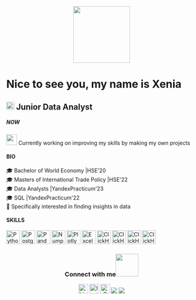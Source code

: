 

<div id="header" align="center">
  <img src="https://media.giphy.com/media/rqd9R3yaDy16a8kDC1/giphy.gif" width="150"/> 
</div>

Nice to see you, my name is Xenia
===============================

<img src="https://media.giphy.com/media/hvRJCLFzcasrR4ia7z/giphy.gif" width="21"></a> Junior Data Analyst
-----------------------------


##### NOW
<img src="https://github.com/TheDudeThatCode/TheDudeThatCode/blob/master/Assets/Developer.gif" width="28"> Currently working on improving my skills by making my own projects 

#### BIO
🎓 Bachelor of World Economy |HSE'20 </br>
🎓 Masters of International Trade Policy |HSE'22 </br>
🎓 Data Analysts |YandexPracticum'23 </br>
🎓 SQL |YandexPracticum'22 </br>
🎯 Specifically interested in finding insights in data </br>

#### SKILLS
  <p align="left">
<a href="https://cdn.icon-icons.com/icons2/2699/PNG/512/python_logo_icon_168886.png" target="_blank" rel="noreferrer"><img src="https://cdn.icon-icons.com/icons2/2699/PNG/512/python_logo_icon_168886.png" width="36" height="36" alt="Python" /></a>
<a href="https://cdn.icon-icons.com/icons2/2415/PNG/512/postgresql_original_wordmark_logo_icon_146392.png" target="_blank" rel="noreferrer"><img src="https://cdn.icon-icons.com/icons2/2415/PNG/512/postgresql_original_wordmark_logo_icon_146392.png" width="36" height="36" alt="PostgreSQL" /></a>
<a href="https://pandas.pydata.org/static/img/pandas_mark.svg" target="_blank" rel="noreferrer"><img src="https://pandas.pydata.org/static/img/pandas_mark.svg" width="36" height="36" alt="Pandas" /></a>
<a href="https://cdn.icon-icons.com/icons2/2699/PNG/512/numpy_logo_icon_168071.png" target="_blank" rel="noreferrer"><img src="https://cdn.icon-icons.com/icons2/2699/PNG/512/numpy_logo_icon_168071.png" width="36" height="36" alt="Numpy" /></a>
<a href="https://www.vectorlogo.zone/logos/plot_ly/plot_ly-official.svg" target="_blank" rel="noreferrer"><img src="https://www.vectorlogo.zone/logos/plot_ly/plot_ly-official.svg" width="36" height="36" alt="Plotly" /></a>
<a href="https://cdn.icon-icons.com/icons2/2397/PNG/512/microsoft_office_excel_logo_icon_145720.png" target="_blank" rel="noreferrer"><img src="https://cdn.icon-icons.com/icons2/2397/PNG/512/microsoft_office_excel_logo_icon_145720.png" width="36" height="36" alt="Excel" /></a>
<a href="https://clickhouse.com/uploads/logo_square_120_2cca16e3e3.png" target="_blank" rel="noreferrer"><img src="https://clickhouse.com/uploads/logo_square_120_2cca16e3e3.png" width="36" height="36" alt="ClickHouse" /></a>
<a href="https://yolva-it.ru/wp-content/uploads/2023/04/datalens_front.png" target="_blank" rel="noreferrer"><img src="https://yolva-it.ru/wp-content/uploads/2023/04/datalens_front.png" width="36" height="36" alt="ClickHouse" /></a>
<a href="https://static.wixstatic.com/media/e16c6a_3ad31c0baa1d45e88d15b1f9ed24b576~mv2.png/v1/fit/w_400%2Ch_232%2Cal_c%2Cq_80,enc_auto/file.jpg" target="_blank" rel="noreferrer"><img src="https://static.wixstatic.com/media/e16c6a_3ad31c0baa1d45e88d15b1f9ed24b576~mv2.png/v1/fit/w_400%2Ch_232%2Cal_c%2Cq_80,enc_auto/file.jpg" width="36" height="36" alt="ClickHouse" /></a>
<a href="https://cdn.icon-icons.com/icons2/2699/PNG/512/apache_hadoop_logo_icon_169586.png" target="_blank" rel="noreferrer"><img src="https://cdn.icon-icons.com/icons2/2699/PNG/512/apache_hadoop_logo_icon_169586.png" width="36" height="36" alt="ClickHouse" /></a>
</p>


<h3> <p align="center"> Connect with me<a href="https://gifyu.com/image/Zy2f"><img src="https://github.com/milaan9/milaan9/blob/main/Handshake.gif" width="60"></a>
</h3> 
<p align="center">
    <a href="https://www.linkedin.com/in/xenia-kalenyuk-3b8284226/" target="_blank"><img alt="LinkedIn" width="25px" src="https://github.com/TheDudeThatCode/TheDudeThatCode/blob/master/Assets/Linkedin.svg"></a>
    <a href="https://instagram.com/miss_xeniakalenyuk?igshid=MjEwN2IyYWYwYw==" target="_blank"><img alt="Instagram" width="25px" src="https://github.com/TheDudeThatCode/TheDudeThatCode/blob/master/Assets/Instagram.svg"></a>
    <a href="x.kalenyuk@gmail.com" target="_blank"><img alt="Gmail" width="25px" src="https://github.com/TheDudeThatCode/TheDudeThatCode/blob/master/Assets/Gmail.svg"></a> 
    <a href="https://t.me/XeniaKalenyuk">
  <img src="https://img.shields.io/badge/Telegram-2CA5E0?style=for-the-badge&logo=telegram&logoColor=white" /></a>
    <a href="https://hh.ru/applicant/resumes?hhtmFrom=main&hhtmFromLabel=header"> <img src="https://img.shields.io/badge/HH.ru-f82b1c?style=for-the-badge&Color=white" /></a>
</p>  
